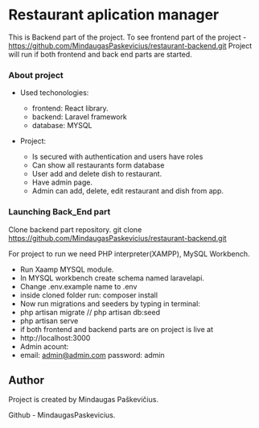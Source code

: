 # Restaurant aplication manager

This is Backend part of the project.
To see frontend part of the project - https://github.com/MindaugasPaskevicius/restaurant-backend.git
Project will run if both frontend and back end parts are started.

### About project

* Used techonologies:
    - frontend: React library.
    - backend: Laravel framework
    - database: MYSQL

* Project:
    - Is secured with authentication and users have roles
    - Can show all restaurants form database
    - User add and delete dish to restaurant.
    - Have admin page.
    - Admin can add, delete, edit restaurant and dish from app.

### Launching Back_End part

Clone backend part repository.
git clone https://github.com/MindaugasPaskevicius/restaurant-backend.git

For project to run we need PHP interpreter(XAMPP), MySQL Workbench.
- Run Xaamp MYSQL module.
- In MYSQL workbench create schema named laravelapi.
- Change .env.example name to .env
- inside cloned folder run: composer install
- Now run migrations and seeders by typing in terminal:
- php artisan migrate  // php artisan db:seed
- php artisan serve
- if both frontend and backend parts are on project is live at
- http://localhost:3000
- Admin acount:
-  email: admin@admin.com password: admin


## Author

Project is created by Mindaugas Paškevičius.

Github - MindaugasPaskevicius.

